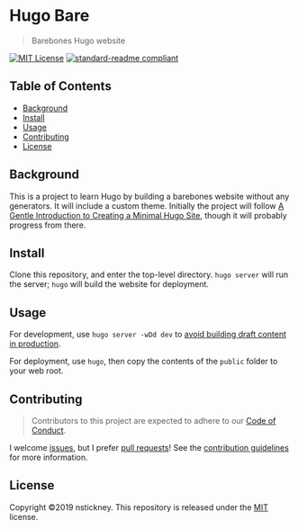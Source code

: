 # Hugo Bare
> Barebones Hugo website

[![MIT License](https://img.shields.io/badge/license-MIT-green.svg)](LICENSE) [![standard-readme compliant](https://img.shields.io/badge/readme%20style-standard-brightgreen.svg)](https://github.com/RichardLitt/standard-readme "RichardLitt/standard-readme")

## Table of Contents
- [Background](#background)
- [Install](#install)
- [Usage](#usage)
- [Contributing](#contributing)
- [License](#license)

## Background
This is a project to learn Hugo by building a barebones website without any generators. It will include a custom theme. Initially the project will follow [A Gentle Introduction to Creating a Minimal Hugo Site](https://arunrocks.com/minimal-hugo-site-tutorial/), though it will probably progress from there.

## Install
Clone this repository, and enter the top-level directory. `hugo server` will run the server; `hugo` will build the website for deployment.

## Usage
For development, use `hugo server -wDd dev` to [avoid building draft content in production](https://gohugo.io/getting-started/usage/#dev-vs-deploy-destinations).

For deployment, use `hugo`, then copy the contents of the `public` folder to your web root.

## Contributing
> Contributors to this project are expected to adhere to our [Code of Conduct](CODE_OF_CONDUCT.md "Code of Conduct").

I welcome [issues](docs/issue_template.md "Issue template"), but I prefer [pull requests](dosc/pull_request_template.md "Pull request template")! See the [contribution guidelines](docs/contributing.md "Contributing") for more information.

## License
Copyright ©2019 nstickney. This repository is released under the [MIT](LICENSE) license.
